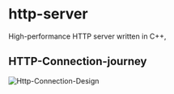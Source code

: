 # http-server  

High-performance HTTP server written in C++,

## HTTP-Connection-journey  
![Http-Connection-Design](https://user-images.githubusercontent.com/63328653/155897372-ced93b84-9037-4fee-9970-f5bc9dc5573a.png)

